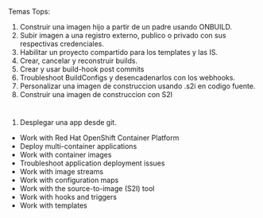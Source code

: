 Temas Tops:

1. Construir una imagen hijo a partir de un padre usando ONBUILD.
2. Subir imagen a una registro externo, publico o privado con sus respectivas credenciales.
3. Habilitar un proyecto compartido para los templates y las IS.
4. Crear, cancelar y reconstruir builds.
5. Crear y usar build-hook post commits
6. Troubleshoot BuildConfigs y desencadenarlos con los webhooks.
7. Personalizar una imagen de construccion usando .s2i en codigo fuente.
8. Construir una imagen de construccion con S2I

# 

1. Desplegar una app desde git.


- Work with Red Hat OpenShift Container Platform
- Deploy multi-container applications
- Work with container images
- Troubleshoot application deployment issues
- Work with image streams
- Work with configuration maps
- Work with the source-to-image (S2I) tool
- Work with hooks and triggers
- Work with templates
